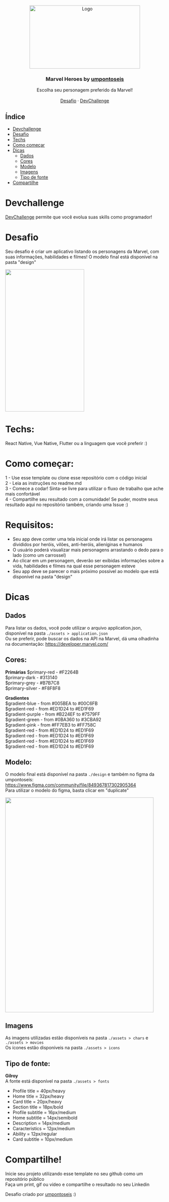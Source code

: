 <br />
<p align="center">
  <a href="https://umpontoseis.com/">
    <img src="https://i.imgur.com/SxSYlTq.png" alt="Logo" width="350" height="200">
  </a>

  <h3 align="center">Marvel Heroes by <a href="https://umpontoseis.com/">umpontoseis</a></h3>

  <p align="center">
    Escolha seu personagem preferido da Marvel!
       <br />
    <br />
    <a href="https://github.com/Lorenalgm/marvel-heroes">Desafio</a>
    ·
    <a href="https://devchallenge.now.sh/">DevChallenge</a>
  </p>
</p>

## Índice

* [Devchallenge](#devchallenge) 
* [Desafio](#desafio)
* [Techs](#techs)
* [Como começar](#como-começar)
* [Dicas](#dicas)
  * [Dados](#dados)
  * [Cores](#cores)
  * [Modelo](#modelo)
  * [Imagens](#imagens)
  * [Tipo de fonte](#tipo-de-fonte)
* [Compartilhe](#compartilhe)

# Devchallenge
<a href="https://devchallenge.now.sh/"> DevChallenge</a> permite que você evolua suas skills como programador!

# Desafio
Seu desafio é criar um aplicativo listando os personagens da Marvel, com suas informações, habilidades e filmes! O modelo final está disponível na pasta "design"

<img src="https://trello-attachments.s3.amazonaws.com/590fa896d2d25e50583de620/299x577/cff82f8326776d7757234d3383f5021f/marvel.gif" width="250" height="450">

# Techs: 
React Native, Vue Native, Flutter ou a linguagem que você preferir :)

# Como começar:
1 - Use esse template ou clone esse repositório com o código inicial<br>
2 - Leia as instruções no readme.md<br>
3 - Comece a codar! Sinta-se livre para utilizar o fluxo de trabalho que ache mais confortável<br>
4 - Compartilhe seu resultado com a comunidade! Se puder, mostre seus resultado aqui no repositório também, criando uma Issue :)<br>

# Requisitos:
- Seu app deve conter uma tela inicial onde irá listar os personagens divididos por heróis, vilões, anti-heróis, alieníginas e humanos<br>
- O usuário poderá visualizar mais personagens arrastando o dedo para o lado (como um carrossel)<br>
- Ao clicar em um personagem, deverão ser exibidas informações sobre a vida, habilidades e filmes na qual esse personagem esteve<br>
- Seu app deve se parecer o mais próximo possível ao modelo que está disponível na pasta "design"<br>

# Dicas
## Dados
Para listar os dados, você pode utilizar o arquivo application.json, disponível na pasta `./assets > application.json` </br>
Ou se preferir, pode buscar os dados na API na Marvel, dá uma olhadinha na documentação: https://developer.marvel.com/

## Cores:
<b>Primárias</b>
$primary-red - #F2264B</br>
$primary-dark - #313140</br>
$primary-grey - #B7B7C8</br>
$primary-silver - #F8F8F8</br>

<b>Gradientes</b></br>
$gradient-blue - from #005BEA to #00C6FB</br>
$gradient-red - from #ED1D24 to #ED1F69</br>
$gradient-purple - from #B224EF to #7579FF</br>
$gradient-green - from #0BA360 to #3CBA92</br>
$gradient-pink - from #FF7EB3 to #FF758C</br>
$gradient-red - from #ED1D24 to #ED1F69</br>
$gradient-red - from #ED1D24 to #ED1F69</br>
$gradient-red - from #ED1D24 to #ED1F69</br>
$gradient-red - from #ED1D24 to #ED1F69</br>

## Modelo:
O modelo final está disponível na pasta `./design` e também no figma da umpontoseis: https://www.figma.com/community/file/849367817302905364<br>
Para utilizar o modelo do figma, basta clicar em "duplicate"

<img src="https://i.imgur.com/YnHlQUE.png" width="470" height="680">

## Imagens
As imagens utilizadas estão disponíveis na pasta `./assets > chars` e `./assets > movies`<br>
Os ícones estão disponíveis na pasta  `./assets > icons`

## Tipo de fonte:
<b>Gilroy</b><br>
A fonte está disponível na pasta  `./assets > fonts`</br>
- Profile title = 40px/heavy</br>
- Home title    = 32px/heavy</br>
- Card title = 20px/heavy</br>
- Section title = 18px/bold</br>
- Profile subtitle = 16px/medium</br>
- Home subtitle = 14px/semibold</br>
- Description = 14px/medium</br>
- Caracteristics =  12px/medium</br>
- Ability = 12px/regular</br>
- Card subtitle = 10px/medium</br>

# Compartilhe!
Inicie seu projeto utilizando esse template no seu github como um repositório público<br>
Faça um print, gif ou vídeo e compartilhe o resultado no seu Linkedin<br>

Desafio criado por  <a href="https://umpontoseis.com/">umpontoseis</a> :)
